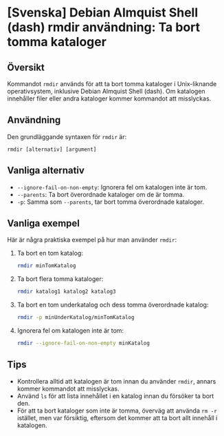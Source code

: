 # [Svenska] Debian Almquist Shell (dash) rmdir användning: Ta bort tomma kataloger

## Översikt
Kommandot `rmdir` används för att ta bort tomma kataloger i Unix-liknande operativsystem, inklusive Debian Almquist Shell (dash). Om katalogen innehåller filer eller andra kataloger kommer kommandot att misslyckas.

## Användning
Den grundläggande syntaxen för `rmdir` är:

```
rmdir [alternativ] [argument]
```

## Vanliga alternativ
- `--ignore-fail-on-non-empty`: Ignorera fel om katalogen inte är tom.
- `--parents`: Ta bort överordnade kataloger om de är tomma.
- `-p`: Samma som `--parents`, tar bort tomma överordnade kataloger.

## Vanliga exempel
Här är några praktiska exempel på hur man använder `rmdir`:

1. Ta bort en tom katalog:
   ```bash
   rmdir minTomKatalog
   ```

2. Ta bort flera tomma kataloger:
   ```bash
   rmdir katalog1 katalog2 katalog3
   ```

3. Ta bort en tom underkatalog och dess tomma överordnade katalog:
   ```bash
   rmdir -p minUnderKatalog/minTomKatalog
   ```

4. Ignorera fel om katalogen inte är tom:
   ```bash
   rmdir --ignore-fail-on-non-empty minKatalog
   ```

## Tips
- Kontrollera alltid att katalogen är tom innan du använder `rmdir`, annars kommer kommandot att misslyckas.
- Använd `ls` för att lista innehållet i en katalog innan du försöker ta bort den.
- För att ta bort kataloger som inte är tomma, överväg att använda `rm -r` istället, men var försiktig, eftersom det kommer att ta bort allt innehåll i katalogen.
